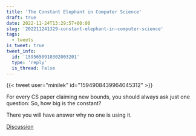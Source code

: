 ```yaml
---
title: 'The Constant Elephant in Computer Science'
draft: true
date: 2022-11-24T13:29:57+00:00
slug: '202211241329-constant-elephant-in-computer-science'
tags:
  - tweets
is_tweet: true
tweet_info:
  id: '1595650910302003201'
  type: 'reply'
  is_thread: False
---
```




{{< tweet user="minilek" id="1594908439964045312" >}}

For every CS paper claiming new bounds, you should always ask just one question: So, how big is the constant? 

There you will have answer why no one is using it.

[Discussion](https://x.com/sytelus/status/1595650910302003201)
